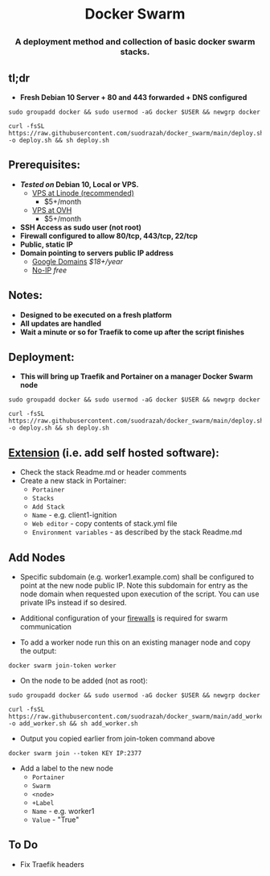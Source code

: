 # <p align="center">Docker Swarm</p>
### <p align="center">A deployment method and collection of basic docker swarm stacks.</p>

## tl;dr
* **Fresh Debian 10 Server + 80 and 443 forwarded + DNS configured**
```
sudo groupadd docker && sudo usermod -aG docker $USER && newgrp docker
```
```
curl -fsSL https://raw.githubusercontent.com/suodrazah/docker_swarm/main/deploy.sh -o deploy.sh && sh deploy.sh
```

## Prerequisites:
* **_Tested on_ Debian 10, Local or VPS.**
  * [VPS at Linode (recommended)](https://www.linode.com/products/shared/)
    * $5+/month
  * [VPS at OVH](https://ca.ovh.com/au/order/vps/)
    * $5+/month
* **SSH Access as sudo user (not root)**
* **Firewall configured to allow 80/tcp, 443/tcp, 22/tcp**
* **Public, static IP**
* **Domain pointing to servers public IP address**
  * [Google Domains](https://domains.google.com/) _$18+/year_
  * [No-IP](https://domains.google.com/) _free_

## Notes:
* **Designed to be executed on a fresh platform**
* **All updates are handled**
* **Wait a minute or so for Traefik to come up after the script finishes**

## Deployment:
* **This will bring up Traefik and Portainer on a manager Docker Swarm node**
```
sudo groupadd docker && sudo usermod -aG docker $USER && newgrp docker
```
```
curl -fsSL https://raw.githubusercontent.com/suodrazah/docker_swarm/main/deploy.sh -o deploy.sh && sh deploy.sh
```

## [Extension](https://github.com/suodrazah/docker_swarm/tree/main/stacks) (i.e. add self hosted software):
* Check the stack Readme.md or header comments
* Create a new stack in Portainer:
   * `Portainer`
   * `Stacks`
   * `Add Stack`
   * `Name` - e.g. client1-ignition
   * `Web editor` - copy contents of stack.yml file
   * `Environment variables` - as described by the stack Readme.md

## Add Nodes
* Specific subdomain (e.g. worker1.example.com) shall be configured to point at the new node public IP. Note this subdomain for entry as the node domain when requested upon execution of the script. You can use private IPs instead if so desired.
* Additional configuration of your [firewalls](https://docs.docker.com/engine/swarm/swarm-tutorial/#open-protocols-and-ports-between-the-hosts) is required for swarm communication

* To add a worker node run this on an existing manager node and copy the output:
```
docker swarm join-token worker
```
* On the node to be added (not as root):
```
sudo groupadd docker && sudo usermod -aG docker $USER && newgrp docker
```
```
curl -fsSL https://raw.githubusercontent.com/suodrazah/docker_swarm/main/add_worker.sh -o add_worker.sh && sh add_worker.sh
```
* Output you copied earlier from join-token command above
```
docker swarm join --token KEY IP:2377
```

* Add a label to the new node
   * `Portainer`
   * `Swarm`
   * `<node>`
   * `+Label`
   * `Name` - <Node Name> e.g. worker1
   * `Value` - "True"

 ## To Do
 
 * Fix Traefik headers
